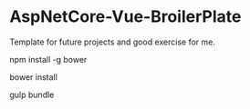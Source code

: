 # AspNetCore-Vue-BroilerPlate
Template for future projects and good exercise for me.

npm install -g bower

bower install

gulp bundle

